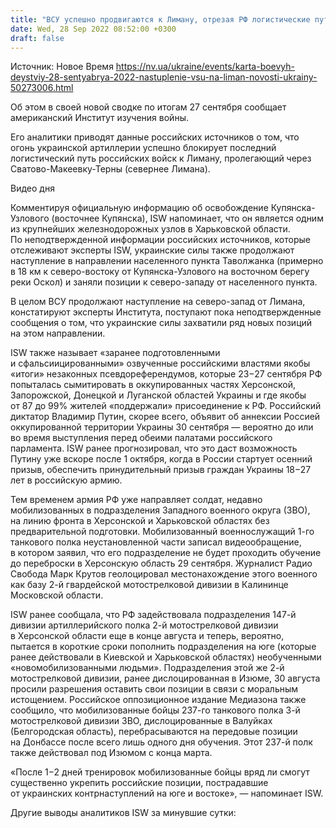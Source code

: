 ```yaml
---
title: "ВСУ успешно продвигаются к Лиману, отрезая РФ логистические пути, Россия бросает мобилизованных прямо на фронт — ISW"
date: Wed, 28 Sep 2022 08:52:00 +0300
draft: false
---
```

Источник: Новое Время https://nv.ua/ukraine/events/karta-boevyh-deystviy-28-sentyabrya-2022-nastuplenie-vsu-na-liman-novosti-ukrainy-50273006.html


 Об этом в своей новой сводке по итогам 27 сентября сообщает американский Институт изучения войны.

Его аналитики приводят данные российских источников о том, что огонь украинской артиллерии успешно блокирует последний логистический путь российских войск к Лиману, пролегающий через Сватово-Макеевку-Терны (севернее Лимана).

 Видео дня   

Комментируя официальную информацию об освобождение Купянска-Узлового (восточнее Купянска), ISW напоминает, что он является одним из крупнейших железнодорожных узлов в Харьковской области. По неподтвержденной информации российских источников, которые отслеживают эксперты ISW, украинские силы также продолжают наступление в направлении населенного пункта Таволжанка (примерно в 18 км к северо-востоку от Купянска-Узлового на восточном берегу реки Оскол) и заняли позиции к северо-западу от населенного пункта.

В целом ВСУ продолжают наступление на северо-запад от Лимана, констатируют эксперты Института, поступают пока неподтвержденные сообщения о том, что украинские силы захватили ряд новых позиций на этом направлении.

ISW также называет «заранее подготовленными и сфальсиицированными» озвученные российскими властями якобы «итоги» незаконных псевдореферендумов, которые 23−27 сентября РФ попыталась сымитировать в оккупированных частях Херсонской, Запорожской, Донецкой и Луганской областей Украины и где якобы от 87 до 99% жителей «поддержали» присоединение к РФ. Российский диктатор Владимир Путин, скорее всего, объявит об аннексии Россией оккупированной территории Украины 30 сентября — вероятно до или во время выступления перед обеими палатами российского парламента. ISW ранее прогнозировал, что это даст возможность Путину уже вскоре после 1 октября, когда в России стартует осенний призыв, обеспечить принудительный призыв граждан Украины 18−27 лет в российскую армию.

Тем временем армия РФ уже направляет солдат, недавно мобилизованных в подразделения Западного военного округа (ЗВО), на линию фронта в Херсонской и Харьковской областях без предварительной подготовки. Мобилизованный военнослужащий 1-го танкового полка неустановленной части записал видеообращение, в котором заявил, что его подразделение не будет проходить обучение до переброски в Херсонскую область 29 сентября. Журналист Радио Свобода Марк Крутов геолоцировал местонахождение этого военного как базу 2-й гвардейской мотострелковой дивизии в Калининце Московской области.

ISW ранее сообщала, что РФ задействовала подразделения 147-й дивизии артиллерийского полка 2-й мотострелковой дивизии в Херсонской области еще в конце августа и теперь, вероятно, пытается в короткие сроки пополнить подразделения на юге (которые ранее действовали в Киевской и Харьковской областях) необученными «новомобилизованными людьми». Подразделения этой же 2-й мотострелковой дивизии, ранее дислоцированная в Изюме, 30 августа просили разрешения оставить свои позиции в связи с моральным истощением. Российское оппозиционное издание Медиазона также сообщило, что мобилизованные бойцы 237-го танкового полка 3-й мотострелковой дивизии ЗВО, дислоцированные в Валуйках (Белгородская область), перебрасываются на передовые позиции на Донбассе после всего лишь одного дня обучения. Этот 237-й полк также действовал под Изюмом с конца марта.

«После 1−2 дней тренировок мобилизованные бойцы вряд ли смогут существенно укрепить российские позиции, пострадавшие от украинских контрнаступлений на юге и востоке», — напоминает ISW.

Другие выводы аналитиков ISW за минувшие сутки:
